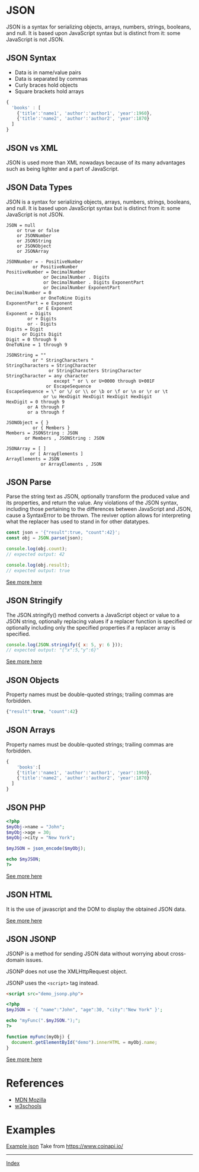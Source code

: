 # JSON
JSON is a syntax for serializing objects, arrays, numbers, strings, booleans, and null. It is based upon JavaScript syntax but is distinct from it: some JavaScript is not JSON.
## JSON Syntax

*    Data is in name/value pairs
*    Data is separated by commas
*    Curly braces hold objects
*    Square brackets hold arrays

```javascript
{
  'books' : [
    {'title':'name1', 'author':'author1', 'year':1960},
    {'title':'name2', 'author':'author2', 'year':1870}
  ]
}
```

## JSON vs XML
JSON is used more than XML nowadays because of its many advantages such as being lighter and a part of JavaScript.

## JSON Data Types
JSON is a syntax for serializing objects, arrays, numbers, strings, booleans, and null. It is based upon JavaScript syntax but is distinct from it: some JavaScript is not JSON.
```
JSON = null
    or true or false
    or JSONNumber
    or JSONString
    or JSONObject
    or JSONArray

JSONNumber = - PositiveNumber
          or PositiveNumber
PositiveNumber = DecimalNumber
              or DecimalNumber . Digits
              or DecimalNumber . Digits ExponentPart
              or DecimalNumber ExponentPart
DecimalNumber = 0
             or OneToNine Digits
ExponentPart = e Exponent
            or E Exponent
Exponent = Digits
        or + Digits
        or - Digits
Digits = Digit
      or Digits Digit
Digit = 0 through 9
OneToNine = 1 through 9

JSONString = ""
          or " StringCharacters "
StringCharacters = StringCharacter
                or StringCharacters StringCharacter
StringCharacter = any character
                  except " or \ or U+0000 through U+001F
               or EscapeSequence
EscapeSequence = \" or \/ or \\ or \b or \f or \n or \r or \t
              or \u HexDigit HexDigit HexDigit HexDigit
HexDigit = 0 through 9
        or A through F
        or a through f

JSONObject = { }
          or { Members }
Members = JSONString : JSON
       or Members , JSONString : JSON

JSONArray = [ ]
         or [ ArrayElements ]
ArrayElements = JSON
             or ArrayElements , JSON
```

## JSON Parse
Parse the string text as JSON, optionally transform the produced value and its properties, and return the value. Any violations of the JSON syntax, including those pertaining to the differences between JavaScript and JSON, cause a SyntaxError to be thrown. The reviver option allows for interpreting what the replacer has used to stand in for other datatypes.

```javascript
const json = '{"result":true, "count":42}';
const obj = JSON.parse(json);

console.log(obj.count);
// expected output: 42

console.log(obj.result);
// expected output: true
```

[See more here](https://developer.mozilla.org/en-US/docs/Web/JavaScript/Reference/Global_Objects/JSON/parse)

## JSON Stringify
The JSON.stringify() method converts a JavaScript object or value to a JSON string, optionally replacing values if a replacer function is specified or optionally including only the specified properties if a replacer array is specified.
```javascript
console.log(JSON.stringify({ x: 5, y: 6 }));
// expected output: "{"x":5,"y":6}"
```
[See more here](https://developer.mozilla.org/en-US/docs/Web/JavaScript/Reference/Global_Objects/JSON/stringify)

## JSON Objects
Property names must be double-quoted strings; trailing commas are forbidden.
```javascript
{"result":true, "count":42}
```

## JSON Arrays
Property names must be double-quoted strings; trailing commas are forbidden.
``` javascript
{
    'books':[
    {'title':'name1', 'author':'author1', 'year':1960},
    {'title':'name2', 'author':'author2', 'year':1870}
  ]
}
```
## JSON PHP
```php
<?php
$myObj->name = "John";
$myObj->age = 30;
$myObj->city = "New York";

$myJSON = json_encode($myObj);

echo $myJSON;
?>
```
[See more here](https://www.w3schools.com/js/js_json_php.asp)

## JSON HTML
It is the use of javascript and the DOM to display the obtained JSON data.

[See more here](https://www.w3schools.com/js/js_json_html.asp)

## JSON JSONP
JSONP is a method for sending JSON data without worrying about cross-domain issues.

JSONP does not use the XMLHttpRequest object.

JSONP uses the `<script>` tag instead.

```html
<script src="demo_jsonp.php">
```
```php
<?php
$myJSON = '{ "name":"John", "age":30, "city":"New York" }';

echo "myFunc(".$myJSON.");";
?>
```
```JavaScript
function myFunc(myObj) {
  document.getElementById("demo").innerHTML = myObj.name;
}
```
[See more here](https://www.w3schools.com/js/js_json_jsonp.asp)

# References

* [MDN Mozilla](https://developer.mozilla.org/en-US/docs/Web/JavaScript/Reference/Global_Objects/JSON)
* [w3schools](https://www.w3schools.com/js/js_json_intro.asp)

# Examples
[Example json](../examples/Example.json)
Take from https://www.coinapi.io/

***

[Index](../README.md)
